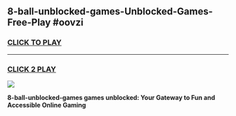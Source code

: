 
## 8-ball-unblocked-games-Unblocked-Games-Free-Play #oovzi
<h3>
<a href="https://us.freeplayer.one?title=8-ball-unblocked-games&ref=9M">CLICK TO PLAY</a></h3>
<hr>

<h3>
<a href="https://us.freeplayer.one?title=8-ball-unblocked-games&ref=9M">CLICK 2 PLAY</a>
  
</h3>

<a href="https://us.freeplayer.one?title=8-ball-unblocked-games&ref=9M"><img src="https://clearcache.store/games.png"></a>


**8-ball-unblocked-games games unblocked: Your Gateway to Fun and Accessible Online Gaming**
